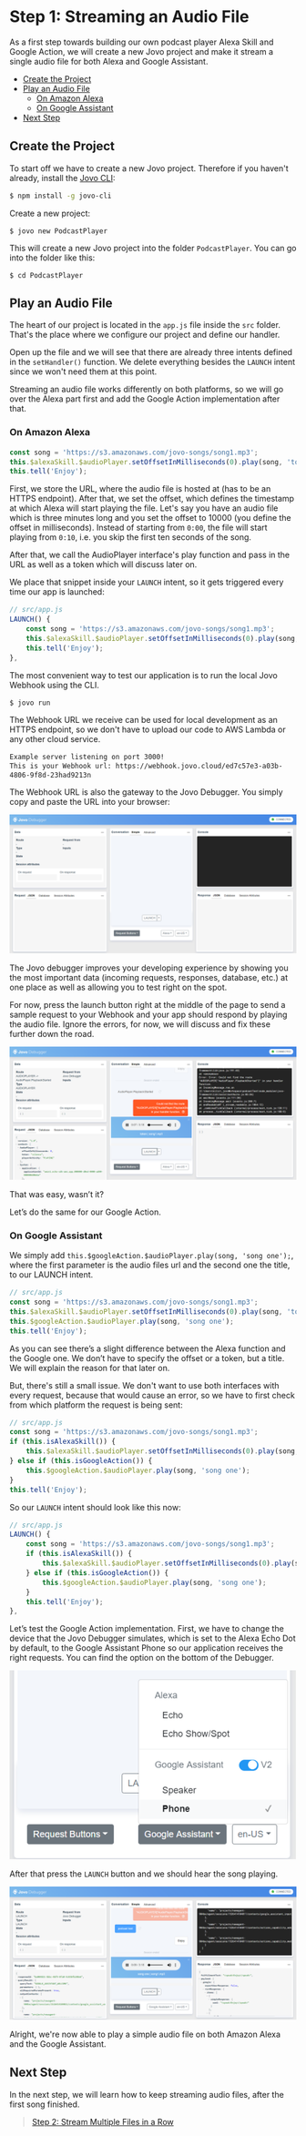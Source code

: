 # Step 1: Streaming an Audio File

As a first step towards building our own podcast player Alexa Skill and Google Action, we will create a new Jovo project and make it stream a single audio file for both Alexa and Google Assistant.

* [Create the Project](#create-the-project)
* [Play an Audio File](#play-an-audio-file)
   * [On Amazon Alexa](#on-amazon-alexa)
   * [On Google Assistant](#on-google-assistant)
* [Next Step](#next-step)

## Create the Project

To start off we have to create a new Jovo project. Therefore if you haven't already, install the [Jovo CLI](https://www.jovo.tech/docs/cli):

```sh
$ npm install -g jovo-cli
```

Create a new project:

```text
$ jovo new PodcastPlayer
```

This will create a new Jovo project into the folder `PodcastPlayer`. You can go into the folder like this:

```text
$ cd PodcastPlayer
```

## Play an Audio File

The heart of our project is located in the `app.js` file inside the `src` folder. That's the place where we configure our project and define our handler.

Open up the file and we will see that there are already three intents defined in the `setHandler()` function. We delete everything besides the `LAUNCH` intent since we won't need them at this point.

Streaming an audio file works differently on both platforms, so we will go over the Alexa part first and add the Google Action implementation after that.

### On Amazon Alexa

```javascript
const song = 'https://s3.amazonaws.com/jovo-songs/song1.mp3';
this.$alexaSkill.$audioPlayer.setOffsetInMilliseconds(0).play(song, 'token');
this.tell('Enjoy');
```

First, we store the URL, where the audio file is hosted at (has to be an HTTPS endpoint). After that, we set the offset, which defines the timestamp at which Alexa will start playing the file. Let's say you have an audio file which is three minutes long and you set the offset to 10000 (you define the offset in milliseconds). Instead of starting from `0:00`, the file will start playing from `0:10`, i.e. you skip the first ten seconds of the song.

After that, we call the AudioPlayer interface's play function and pass in the URL as well as a token which will discuss later on.

We place that snippet inside your `LAUNCH` intent, so it gets triggered every time our app is launched:

```javascript
// src/app.js
LAUNCH() {
    const song = 'https://s3.amazonaws.com/jovo-songs/song1.mp3';
    this.$alexaSkill.$audioPlayer.setOffsetInMilliseconds(0).play(song, 'token');
    this.tell('Enjoy');
},
```

The most convenient way to test our application is to run the local Jovo Webhook using the CLI.

```sh
$ jovo run
```

The Webhook URL we receive can be used for local development as an HTTPS endpoint, so we don't have to upload our code to AWS Lambda or any other cloud service.

```text
Example server listening on port 3000!
This is your Webhook url: https://webhook.jovo.cloud/ed7c57e3-a03b-4806-9f8d-23had9213n
```

The Webhook URL is also the gateway to the Jovo Debugger. You simply copy and paste the URL into your browser:

![Jovo Debugger](./img/jovo-debugger.png)

The Jovo debugger improves your developing experience by showing you the most important data (incoming requests, responses, database, etc.) at one place as well as allowing you to test right on the spot.  

For now, press the launch button right at the middle of the page to send a sample request to your Webhook and your app should respond by playing the audio file. Ignore the errors, for now, we will discuss and fix these further down the road.

![Jovo Debugger playing audio](img/jovo-debugger-playing-audio.png)

That was easy, wasn’t it?

Let’s do the same for our Google Action.

### On Google Assistant

We simply add `this.$googleAction.$audioPlayer.play(song, 'song one');`, where the first parameter is the audio files url and the second one the title, to our LAUNCH intent.

```javascript
// src/app.js
const song = 'https://s3.amazonaws.com/jovo-songs/song1.mp3';
this.$alexaSkill.$audioPlayer.setOffsetInMilliseconds(0).play(song, 'token');
this.$googleAction.$audioPlayer.play(song, 'song one');
this.tell('Enjoy');
```

As you can see there’s a slight difference between the Alexa function and the Google one. We don’t have to specify the offset or a token, but a title. We will explain the reason for that later on.

But, there's still a small issue. We don't want to use both interfaces with every request, because that would cause an error, so we have to first check from which platform the request is being sent:

```javascript
// src/app.js
const song = 'https://s3.amazonaws.com/jovo-songs/song1.mp3';
if (this.isAlexaSkill()) {
    this.$alexaSkill.$audioPlayer.setOffsetInMilliseconds(0).play(song, 'token');
} else if (this.isGoogleAction()) {
    this.$googleAction.$audioPlayer.play(song, 'song one');
}
this.tell('Enjoy');
```

So our `LAUNCH` intent should look like this now:

```javascript
// src/app.js
LAUNCH() {
    const song = 'https://s3.amazonaws.com/jovo-songs/song1.mp3';
    if (this.isAlexaSkill()) {
        this.$alexaSkill.$audioPlayer.setOffsetInMilliseconds(0).play(song, 'token');
    } else if (this.isGoogleAction()) {
        this.$googleAction.$audioPlayer.play(song, 'song one');
    }
    this.tell('Enjoy');
},
```

Let’s test the Google Action implementation. First, we have to change the device that the Jovo Debugger simulates, which is set to the Alexa Echo Dot by default, to the Google Assistant Phone so our application receives the right requests. You can find the option on the bottom of the Debugger.

![Jovo Debugger Device](./img/jovo-debugger-device.png)

After that press the `LAUNCH` button and we should hear the song playing.

![Jovo Debugger Playing Audio Google](img/jovo-debugger-playing-audio-google.png)

Alright, we're now able to play a simple audio file on both Amazon Alexa and the Google Assistant. 

## Next Step

In the next step, we will learn how to keep streaming audio files, after the first song finished.

> [Step 2: Stream Multiple Files in a Row](./step-2-stream-multiple-files.md)

<!--[metadata]: { "description": "In this lecture, you learn how to stream an audio file on Amazon Alexa and Google Action", "author": "kaan-kilic" }-->